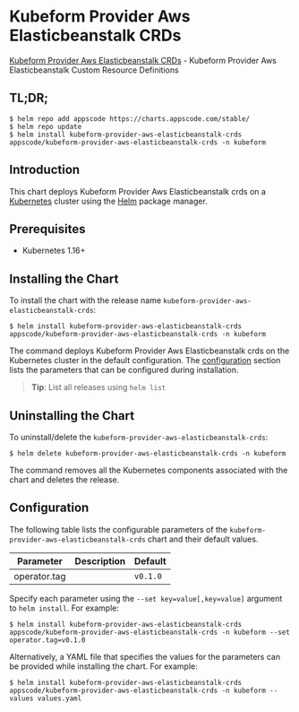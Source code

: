 # Kubeform Provider Aws Elasticbeanstalk CRDs

[Kubeform Provider Aws Elasticbeanstalk CRDs](https://github.com/kubeform) - Kubeform Provider Aws Elasticbeanstalk Custom Resource Definitions

## TL;DR;

```console
$ helm repo add appscode https://charts.appscode.com/stable/
$ helm repo update
$ helm install kubeform-provider-aws-elasticbeanstalk-crds appscode/kubeform-provider-aws-elasticbeanstalk-crds -n kubeform
```

## Introduction

This chart deploys Kubeform Provider Aws Elasticbeanstalk crds on a [Kubernetes](http://kubernetes.io) cluster using the [Helm](https://helm.sh) package manager.

## Prerequisites

- Kubernetes 1.16+

## Installing the Chart

To install the chart with the release name `kubeform-provider-aws-elasticbeanstalk-crds`:

```console
$ helm install kubeform-provider-aws-elasticbeanstalk-crds appscode/kubeform-provider-aws-elasticbeanstalk-crds -n kubeform
```

The command deploys Kubeform Provider Aws Elasticbeanstalk crds on the Kubernetes cluster in the default configuration. The [configuration](#configuration) section lists the parameters that can be configured during installation.

> **Tip**: List all releases using `helm list`

## Uninstalling the Chart

To uninstall/delete the `kubeform-provider-aws-elasticbeanstalk-crds`:

```console
$ helm delete kubeform-provider-aws-elasticbeanstalk-crds -n kubeform
```

The command removes all the Kubernetes components associated with the chart and deletes the release.

## Configuration

The following table lists the configurable parameters of the `kubeform-provider-aws-elasticbeanstalk-crds` chart and their default values.

|  Parameter   | Description | Default  |
|--------------|-------------|----------|
| operator.tag |             | `v0.1.0` |


Specify each parameter using the `--set key=value[,key=value]` argument to `helm install`. For example:

```console
$ helm install kubeform-provider-aws-elasticbeanstalk-crds appscode/kubeform-provider-aws-elasticbeanstalk-crds -n kubeform --set operator.tag=v0.1.0
```

Alternatively, a YAML file that specifies the values for the parameters can be provided while
installing the chart. For example:

```console
$ helm install kubeform-provider-aws-elasticbeanstalk-crds appscode/kubeform-provider-aws-elasticbeanstalk-crds -n kubeform --values values.yaml
```
